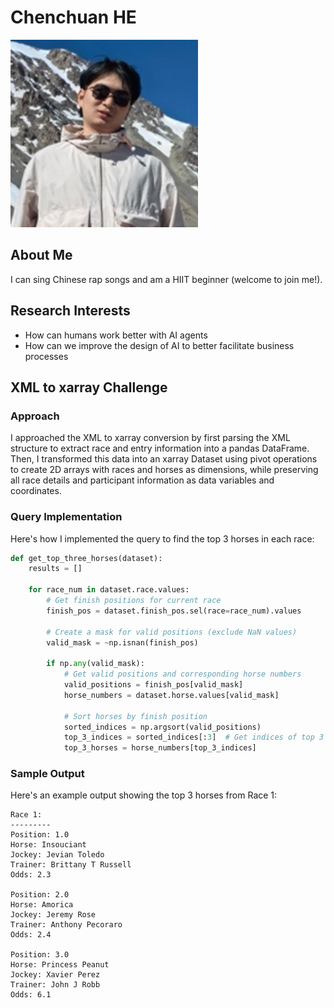 # Chenchuan HE

![Profile Picture](../images/chenchuan.jpg)

## About Me
I can sing Chinese rap songs and am a HIIT beginner (welcome to join me!).

## Research Interests
- How can humans work better with AI agents
- How can we improve the design of AI to better facilitate business processes

## XML to xarray Challenge

### Approach
I approached the XML to xarray conversion by first parsing the XML structure to extract race and entry information into a pandas DataFrame. Then, I transformed this data into an xarray Dataset using pivot operations to create 2D arrays with races and horses as dimensions, while preserving all race details and participant information as data variables and coordinates.

### Query Implementation
Here's how I implemented the query to find the top 3 horses in each race:

```python
def get_top_three_horses(dataset):
    results = []
    
    for race_num in dataset.race.values:
        # Get finish positions for current race
        finish_pos = dataset.finish_pos.sel(race=race_num).values
        
        # Create a mask for valid positions (exclude NaN values)
        valid_mask = ~np.isnan(finish_pos)
        
        if np.any(valid_mask):
            # Get valid positions and corresponding horse numbers
            valid_positions = finish_pos[valid_mask]
            horse_numbers = dataset.horse.values[valid_mask]
            
            # Sort horses by finish position
            sorted_indices = np.argsort(valid_positions)
            top_3_indices = sorted_indices[:3]  # Get indices of top 3 finishers
            top_3_horses = horse_numbers[top_3_indices]
```

### Sample Output
Here's an example output showing the top 3 horses from Race 1:

```
Race 1:
---------
Position: 1.0
Horse: Insouciant
Jockey: Jevian Toledo
Trainer: Brittany T Russell
Odds: 2.3

Position: 2.0
Horse: Amorica
Jockey: Jeremy Rose
Trainer: Anthony Pecoraro
Odds: 2.4

Position: 3.0
Horse: Princess Peanut
Jockey: Xavier Perez
Trainer: John J Robb
Odds: 6.1
```

